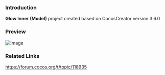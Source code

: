 ### Introduction
**Glow Inner (Model)** project created based on CocosCreator version 3.6.0

### Preview
![image](../../../image/202206/2022062001.png)

### Related Links
https://forum.cocos.org/t/topic/118935